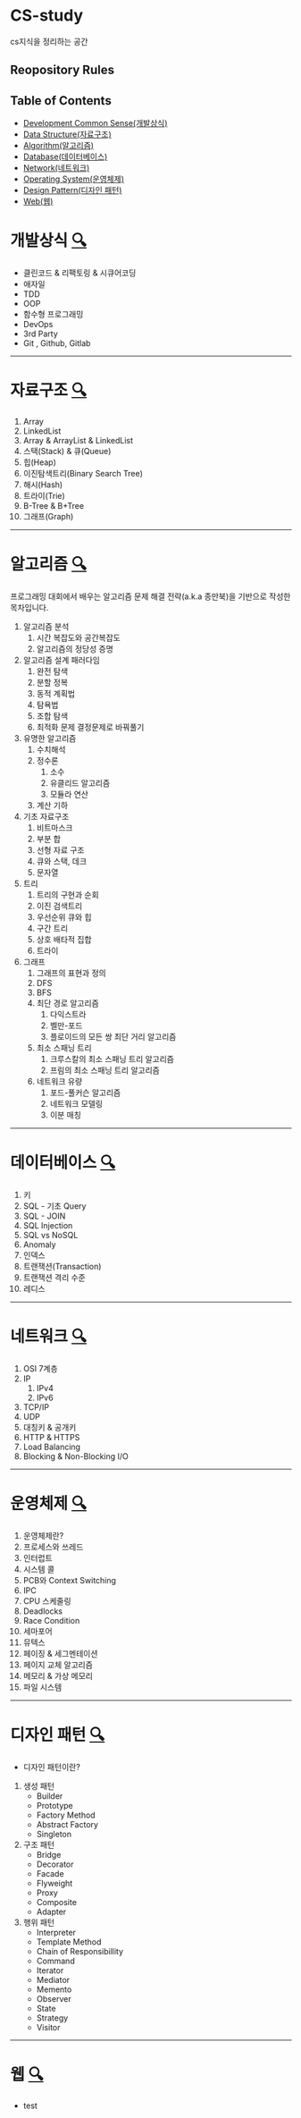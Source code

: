 # CS-study

cs지식을 정리하는 공간

## Reopository Rules

## Table of Contents

- [Development Common Sense(개발상식)](#개발상식-)
- [Data Structure(자료구조)](#자료구조-)
- [Algorithm(알고리즘)](#알고리즘-)
- [Database(데이터베이스)](#데이터베이스-)
- [Network(네트워크)](#네트워크-)
- [Operating System(운영체제)](#운영체제-)
- [Design Pattern(디자인 패턴)](#디자인-패턴-)
- [Web(웹)](#-)

# 개발상식 [🔍](../../tree/main/DevelopmentCommonSense)

- 클린코드 & 리팩토링 & 시큐어코딩
- 애자일
- TDD
- OOP
- 함수형 프로그래밍
- DevOps
- 3rd Party
- Git , Github, Gitlab

---

# 자료구조 [🔍](../../tree/main/DataStructure)

1. Array
2. LinkedList
3. Array & ArrayList & LinkedList
4. 스택(Stack) & 큐(Queue)
5. 힙(Heap)
6. 이진탐색트리(Binary Search Tree)
7. 해시(Hash)
8. 트라이(Trie)
9. B-Tree & B+Tree
10. 그래프(Graph)
---

# 알고리즘 [🔍](../../tree/main/Algorithm)

프로그래밍 대회에서 배우는 알고리즘 문제 해결 전략(a.k.a 종만북)을 기반으로 작성한 목차입니다.

1. 알고리즘 분석
   1. 시간 복잡도와 공간복잡도
   2. 알고리즘의 정당성 증명
2. 알고리즘 설계 패러다임
   1. 완전 탐색
   2. 분할 정복
   3. 동적 계획법
   4. 탐욕법
   5. 조합 탐색
   6. 최적화 문제 결정문제로 바꿔풀기
3. 유명한 알고리즘
   1. 수치해석
   2. 정수론
      1. 소수
      2. 유클리드 알고리즘
      3. 모듈라 연산
   3. 계산 기하
4. 기초 자료구조
   1. 비트마스크
   2. 부분 합
   3. 선형 자료 구조
   4. 큐와 스택, 데크
   5. 문자열
5. 트리
   1. 트리의 구현과 순회
   2. 이진 검색트리
   3. 우선순위 큐와 힙
   4. 구간 트리
   5. 상호 배타적 집합
   6. 트라이
6. 그래프
   1. 그래프의 표현과 정의
   2. DFS
   3. BFS
   4. 최단 경로 알고리즘
      1. 다익스트라
      2. 벨만-포드
      3. 플로이드의 모든 쌍 최단 거리 알고리즘
   5. 최소 스패닝 트리
      1. 크루스칼의 최소 스패닝 트리 알고리즘
      2. 프림의 최소 스패닝 트리 알고리즘
   6. 네트워크 유량
      1. 포드-풀커슨 알고리즘
      2. 네트워크 모델링
      3. 이분 매칭

---

# 데이터베이스 [🔍](../../tree/main/Database)

1. 키
2. SQL - 기초 Query
3. SQL - JOIN
4. SQL Injection
5. SQL vs NoSQL
6. Anomaly
7. 인덱스
8. 트랜잭션(Transaction)
9. 트랜잭션 격리 수준
10. 레디스

---

# 네트워크 [🔍](../../tree/main/Network)

1. OSI 7계층
2. IP
   1. IPv4
   2. IPv6
3. TCP/IP
4. UDP
5. 대칭키 & 공개키
6. HTTP & HTTPS
7. Load Balancing
8. Blocking & Non-Blocking I/O

---

# 운영체제 [🔍](../../tree/main/OS)

1. 운영체제란?
2. 프로세스와 쓰레드
3. 인터럽트
4. 시스템 콜
5. PCB와 Context Switching
6. IPC
7. CPU 스케줄링
8. Deadlocks
9. Race Condition
10. 세마포어
11. 뮤텍스
12. 페이징 & 세그멘테이션
13. 페이지 교체 알고리즘
14. 메모리 & 가상 메모리
15. 파일 시스템

---

# 디자인 패턴 [🔍](../../tree/main/DesignPattern)

- 디자인 패턴이란?

1. 생성 패턴
   - Builder
   - Prototype
   - Factory Method
   - Abstract Factory
   - Singleton
2. 구조 패턴
   - Bridge
   - Decorator
   - Facade
   - Flyweight
   - Proxy
   - Composite
   - Adapter
3. 행위 패턴
   - Interpreter
   - Template Method
   - Chain of Responsibillity
   - Command
   - Iterator
   - Mediator
   - Memento
   - Observer
   - State
   - Strategy
   - Visitor

---

# 웹 [🔍](../../tree/main/Web)

- test
